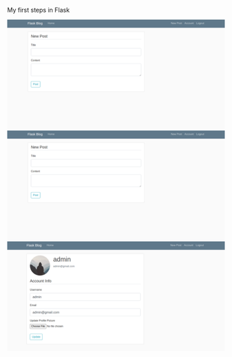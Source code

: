 My first steps in Flask

![alt text](https://github.com/sichiiii/simpleFlaskBlog/blob/main/some_screenshots/screenshotCreatePost.png)
![alt text](https://github.com/sichiiii/simpleFlaskBlog/blob/main/some_screenshots/screenshotCreatePost.png)
![alt text](https://github.com/sichiiii/simpleFlaskBlog/blob/main/some_screenshots/screenshotProfile.png)

